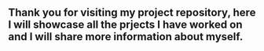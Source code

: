 ## Thank you for visiting my project repository, here I will showcase all the prjects I have worked on and I will share more information about myself.



